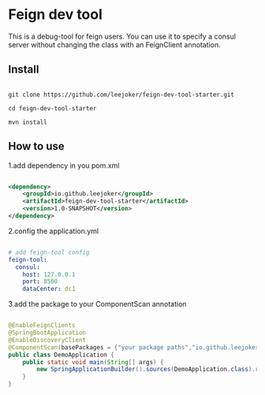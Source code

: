 # Feign dev tool

This is a debug-tool for feign users.
You can use it to specify a consul server without changing the class with an FeignClient annotation.

## Install

```shell

git clone https://github.com/leejoker/feign-dev-tool-starter.git

cd feign-dev-tool-starter

mvn install

```

## How to use

1.add dependency in you pom.xml

```xml

<dependency>
    <groupId>io.github.leejoker</groupId>
    <artifactId>feign-dev-tool-starter</artifactId>
    <version>1.0-SNAPSHOT</version>
</dependency>

```

2.config the application.yml

```yaml

# add feign-tool config
feign-tool:
  consul:
    host: 127.0.0.1
    port: 8500
    dataCenter: dc1

```


3.add the package to your ComponentScan annotation

```java

@EnableFeignClients
@SpringBootApplication
@EnableDiscoveryClient
@ComponentScan(basePackages = {"your package paths","io.github.leejoker"})
public class DemoApplication {
	public static void main(String[] args) {
		new SpringApplicationBuilder().sources(DemoApplication.class).run(args);
	}
}

```